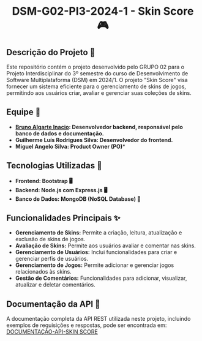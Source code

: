 <H1 align ="center" > DSM-G02-PI3-2024-1 - Skin Score 🎮  </h1>

## Descrição do Projeto 📝
Este repositório contém o projeto desenvolvido pelo GRUPO 02 para o Projeto Interdisciplinar do 3º semestre do curso de Desenvolvimento de Software Multiplataforma (DSM) em 2024/1. O projeto "Skin Score" visa fornecer um sistema eficiente para o gerenciamento de skins de jogos, permitindo aos usuários criar, avaliar e gerenciar suas coleções de skins.

## Equipe 👥
* **[Bruno Algarte Inacio](https://www.linkedin.com/in/bruno-a-0aa087128/): Desenvolvedor backend, responsável pelo banco de dados e documentação.**
* **Guilherme Luís Rodrigues Silva: Desenvolvedor do frontend.**
* **Miguel Angelo Silva: Product Owner (PO)***

## Tecnologias Utilizadas 🚀
* **Frontend: Bootstrap 🖥️**
* **Backend: Node.js com Express.js 🖥️**
* **Banco de Dados: MongoDB (NoSQL Database) 🍃**

## Funcionalidades Principais ✨
* **Gerenciamento de Skins:** Permite a criação, leitura, atualização e exclusão de skins de jogos.
* **Avaliação de Skins:** Permite aos usuários avaliar e comentar nas skins.
* **Gerenciamento de Usuários:** Inclui funcionalidades para criar e gerenciar perfis de usuários.
* **Gerenciamento de Jogos:** Permite adicionar e gerenciar jogos relacionados às skins.
* **Gestão de Comentários:** Funcionalidades para adicionar, visualizar, atualizar e deletar comentários.

## Documentação da API 📖
A documentação completa da API REST utilizada neste projeto, incluindo exemplos de requisições e respostas, pode ser encontrada em:
[DOCUMENTAÇÃO-API-SKIN SCORE](https://documenter.getpostman.com/view/10153436/2sA3XMjPeh)

